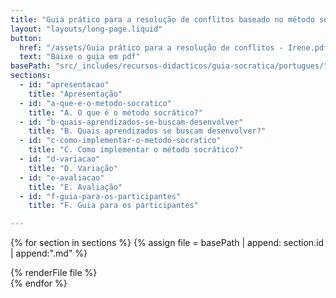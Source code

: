 ```yaml
---
title: "Guia prático para a resolução de conflitos baseado no método socrático"
layout: "layouts/long-page.liquid"
button:
  href: "/assets/Guia prático para a resolução de conflitos - Irene.pdf"
  text: "Baixe o guia em pdf"
basePath: "src/_includes/recursos-didacticos/guia-socratica/portugues/"
sections:
  - id: "apresentacao"
    title: "Apresentação"
  - id: "a-que-e-o-metodo-socratico"
    title: "A. O que é o método socrático?"
  - id: "b-quais-aprendizados-se-buscam-desenvolver"
    title: "B. Quais aprendizados se buscam desenvolver?"
  - id: "c-como-implementar-o-metodo-socratico"
    title: "C. Como implementar o método socrático?"
  - id: "d-variacao"
    title: "D. Variação"
  - id: "e-avaliacao"
    title: "E. Avaliação"
  - id: "f-guia-para-os-participantes"
    title: "F. Guia para os participantes"

---
```


{% for section in sections %}
{% assign file = basePath | append: section.id | append:".md" %}
<section id="{{ section.id }}">
  {% renderFile file %}
</section>
{% endfor %}
